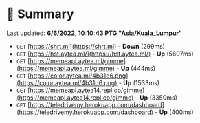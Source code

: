# 📖 Summary
Last updated: **6/6/2022, 10:10:43 PTG "Asia/Kuala_Lumpur"**

- `GET` [https://shrt.ml](https://shrt.ml) - **Down** (299ms)
- `GET` [https://hst.aytea.ml/](https://hst.aytea.ml/) - **Up** (5607ms)
- `GET` [https://memeapi.aytea.ml/gimme](https://memeapi.aytea.ml/gimme) - **Up** (444ms)
- `GET` [https://color.aytea.ml/4b31d6.png](https://color.aytea.ml/4b31d6.png) - **Up** (1533ms)
- `GET` [https://memeapi.aytea14.repl.co/gimme](https://memeapi.aytea14.repl.co/gimme) - **Up** (3350ms)
- `GET` [https://teledrivemy.herokuapp.com/dashboard](https://teledrivemy.herokuapp.com/dashboard) - **Up** (400ms)
